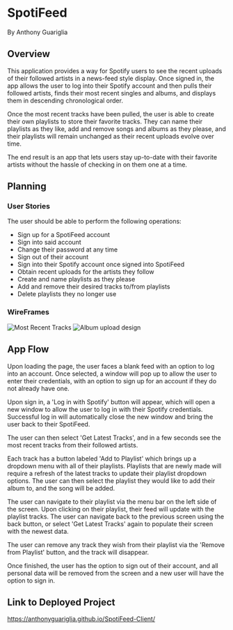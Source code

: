 # SpotiFeed
By Anthony Guariglia

## Overview

This application provides a way for Spotify users to see the recent uploads of their followed artists in a news-feed style display. Once signed in, the app allows the user to log into their Spotify account and then pulls their followed artists, finds their most recent singles and albums, and displays them in descending chronological order.

Once the most recent tracks have been pulled, the user is able to create their own playlists to store their favorite tracks. They can name their playlists as they like, add and remove songs and albums as they please, and their playlists will remain unchanged as their recent uploads evolve over time.

The end result is an app that lets users stay up-to-date with their favorite artists without the hassle of checking in on them one at a time.

## Planning

### User Stories
The user should be able to perform the following operations:
- Sign up for a SpotiFeed account
- Sign into said account
- Change their password at any time
- Sign out of their account
- Sign into their Spotify account once signed into SpotiFeed
- Obtain recent uploads for the artists they follow
- Create and name playlists as they please
- Add and remove their desired tracks to/from playlists
- Delete playlists they no longer use

### WireFrames

![Most Recent Tracks](../spotifeed_client/public/wireframe1.png)
![Album upload design](../spotifeed_client/public/wireframe2.png)

## App Flow

Upon loading the page, the user faces a blank feed with an option to log into an account. Once selected, a window will pop up to allow the user to enter their credentials, with an option to sign up for an account if they do not already have one.

Upon sign in, a 'Log in with Spotify' button will appear, which will open a new window to allow the user to log in with their Spotify credentials. Successful log in will automatically close the new window and bring the user back to their SpotiFeed.

The user can then select 'Get Latest Tracks', and in a few seconds see the most recent tracks from their followed artists.

Each track has a button labeled 'Add to Playlist' which brings up a dropdown menu with all of their playlists. Playlists that are newly made will require a refresh of the latest tracks to update their playlist dropdown options. The user can then select the playlist they would like to add their album to, and the song will be added.

The user can navigate to their playlist via the menu bar on the left side of the screen. Upon clicking on their playlist, their feed will update with the playlist tracks. The user can navigate back to the previous screen using the back button, or select 'Get Latest Tracks' again to populate their screen with the newest data.

The user can remove any track they wish from their playlist via the 'Remove from Playlist' button, and the track will disappear. 

Once finished, the user has the option to sign out of their account, and all personal data will be removed from the screen and a new user will have the option to sign in.

## Link to Deployed Project

https://anthonyguariglia.github.io/SpotiFeed-Client/
